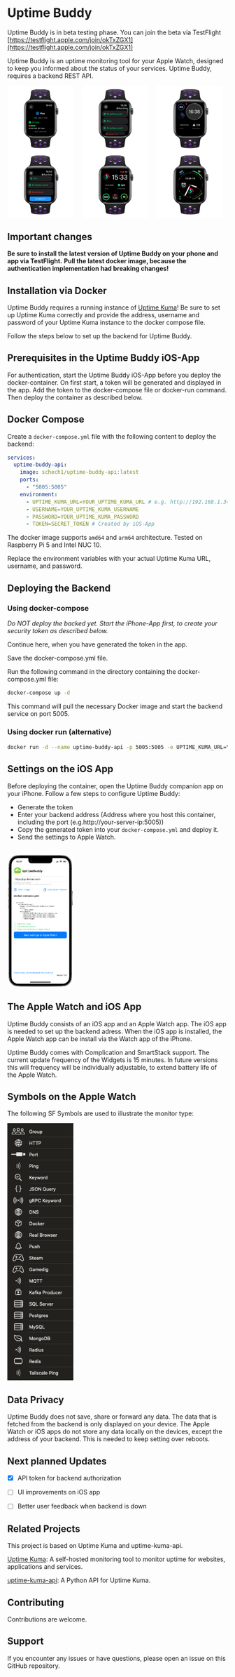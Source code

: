 # Uptime Buddy

Uptime Buddy is in beta testing phase.
You can join the beta via TestFlight
[https://testflight.apple.com/join/okTxZGX1](https://testflight.apple.com/join/okTxZGX1)

Uptime Buddy is an uptime monitoring tool for your Apple Watch, designed to keep you informed about the status of your services. 
Uptime Buddy, requires a backend REST API.

<div style="display: flex; flex-wrap: wrap; gap: 20px;">
  <img src="images/uptime-buddy-2.png" alt="Apple Watch with Uptime Buddy" style="width:30%;">
  <img src="images/uptime-buddy-3.png" alt="Apple Watch with Uptime Buddy" style="width:30%;">
  <img src="images/uptime-buddy-4.png" alt="Apple Watch with Uptime Buddy" style="width:30%;">
</div>

<div style="display: flex; flex-wrap: wrap; gap: 20px;">
  <img src="images/uptime-buddy-1.png" alt="Apple Watch with Uptime Buddy" style="width:30%;">
  <img src="images/uptime-buddy-5.png" alt="Apple Watch with Uptime Buddy" style="width:30%;">
  <img src="images/uptime-buddy-6.png" alt="Apple Watch with Uptime Buddy" style="width:30%;">
</div>


## Important changes
**Be sure to install the latest version of Uptime Buddy on your phone and app via TestFlight.**
**Pull the latest docker image, because the authentication implementation had breaking changes!**

## Installation via Docker

Uptime Buddy requires a running instance of [Uptime Kuma](https://github.com/louislam/uptime-kuma)!
Be sure to set up Uptime Kuma correctly and provide the address, username and password of your Uptime Kuma instance to the docker compose file.

Follow the steps below to set up the backend for Uptime Buddy.

## Prerequisites in the Uptime Buddy iOS-App

For authentication, start the Uptime Buddy iOS-App before you deploy the docker-container.
On first start, a token will be generated and displayed in the app.
Add the token to the docker-compose file or docker-run command.
Then deploy the container as described below.

## Docker Compose
Create a `docker-compose.yml` file with the following content to deploy the backend:

```yaml
services:
  uptime-buddy-api:
    image: schech1/uptime-buddy-api:latest
    ports:
      - "5005:5005"
    environment:
      - UPTIME_KUMA_URL=YOUR_UPTIME_KUMA_URL # e.g. http://192.168.1.34:3002/
      - USERNAME=YOUR_UPTIME_KUMA_USERNAME
      - PASSWORD=YOUR_UPTIME_KUMA_PASSWORD
      - TOKEN=SECRET_TOKEN # Created by iOS-App
```

The docker image supports `amd64` and `arm64` architecture.
Tested on Raspberry Pi 5 and Intel NUC 10.

Replace the environment variables with your actual Uptime Kuma URL, username, and password.

## Deploying the Backend
### Using docker-compose

*Do NOT deploy the backed yet.*
*Start the iPhone-App first, to create your security token as described below.*

Continue here, when you have generated the token in the app.

Save the docker-compose.yml file.

Run the following command in the directory containing the docker-compose.yml file:

```sh
docker-compose up -d
```

This command will pull the necessary Docker image and start the backend service on port 5005.

### Using docker run (alternative)
```bash
docker run -d --name uptime-buddy-api -p 5005:5005 -e UPTIME_KUMA_URL=YOUR_UPTIME_KUMA_URL -e USERNAME=YOUR_UPTIME_KUMA_USERNAME -e PASSWORD=YOUR_UPTIME_KUMA_PASSWORD -e TOKEN=YOUR_TOKEN schech1/uptime-buddy-api:latest

```
## Settings on the iOS App

Before deploying the container, open the Uptime Buddy companion app on your iPhone.
Follow a few steps to configure Uptime Buddy:

- Generate the token
- Enter your backend address (Address where you host this container, including the port (e.g.http://your-server-ip:5005))
- Copy the generated token into your `docker-compose.yml` and deploy it.
- Send the settings to Apple Watch.

<br>
<img src="images/uptime-buddy-ios.PNG" alt="Apple Watch with Uptime Buddy" style="width:30%;">



## The Apple Watch and iOS App

Uptime Buddy consists of an iOS app and an Apple Watch app.
The iOS app is needed to set up the backend adress.
When the iOS app is installed, the Apple Watch app can be install via the Watch app of the iPhone.

Uptime Buddy comes with Complication and SmartStack support.
The current update frequency of the Widgets is 15 minutes.
In future versions this will frequency will be individually adjustable, to extend battery life of the Apple Watch.

## Symbols on the Apple Watch

The following SF Symbols are used to illustrate the monitor type:

<img src="images/sfSymbols.png" alt="Apple Watch with Uptime Buddy" style="width:30%;">



## Data Privacy

Uptime Buddy does not save, share or forward any data. The data that is fetched from the backend is only displayed on your device.
The Apple Watch or iOS apps do not store any data locally on the devices, except the address of your backend. This is needed to keep
setting over reboots. 

## Next planned Updates

- [x] API token for backend authorization
- [ ] UI improvements on iOS app
- [ ] Better user feedback when backend is down




## Related Projects

This project is based on Uptime Kuma and uptime-kuma-api.

[Uptime Kuma](https://github.com/louislam/uptime-kuma): A self-hosted monitoring tool to monitor uptime for websites, applications and services.

[uptime-kuma-api](https://github.com/lucasheld/uptime-kuma-api): A Python API for Uptime Kuma.


## Contributing

Contributions are welcome.

## Support

If you encounter any issues or have questions, please open an issue on this GitHub repository.
